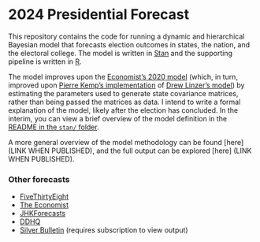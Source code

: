 
# 2024 Presidential Forecast

This repository contains the code for running a dynamic and hierarchical
Bayesian model that forecasts election outcomes in states, the nation,
and the electoral college. The model is written in
[Stan](https://mc-stan.org/) and the supporting pipeline is written in
[R](https://www.r-project.org/).

The model improves upon the [Economist’s 2020
model](https://github.com/TheEconomist/us-potus-model) (which, in turn,
improved upon [Pierre Kemp’s
implementation](https://www.slate.com/features/pkremp_forecast/report.html)
of [Drew Linzer’s
model](https://votamatic.org/wp-content/uploads/2013/07/Linzer-JASA13.pdf))
by estimating the parameters used to generate state covariance matrices,
rather than being passed the matrices as data. I intend to write a
formal explanation of the model, likely after the election has
concluded. In the interim, you can view a brief overview of the model
definition in the [README in the `stan/`
folder](https://github.com/markjrieke/2024-potus/tree/main/stan).

A more general overview of the model methodology can be found \[here\]
(LINK WHEN PUBLISHED), and the full output can be explored \[here\]
(LINK WHEN PUBLISHED).

### Other forecasts

- [FiveThirtyEight](https://projects.fivethirtyeight.com/2024-election-forecast/)
- [The
  Economist](https://www.economist.com/interactive/us-2024-election/prediction-model/president/)
- [JHKForecasts](https://projects.jhkforecasts.com/2024/president/#standard)
- [DDHQ](https://elections2024.thehill.com/forecast/2024/president/)
- [Silver
  Bulletin](https://www.natesilver.net/p/nate-silver-2024-president-election-polls-model)
  (requires subscription to view output)
